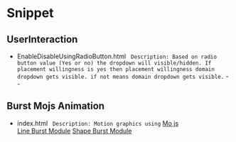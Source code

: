 # Snippet

## UserInteraction
   * EnableDisableUsingRadioButton.html
     ``` Description: Based on radio button value (Yes or no) the dropdown will visible/hidden. If placement willingness is yes then placement willingness domain dropdown gets visible. if not means domain dropdown gets visible.```
--
## Burst Mojs Animation
   * index.html
     ``` Description: Motion graphics using``` [Mo js](https://mojs.github.io/) <br>
     [Line Burst Module](https://codepen.io/DizIzYash/pen/GRrabXG)
     [Shape Burst Module](https://codepen.io/DizIzYash/pen/RwKmXpE)
